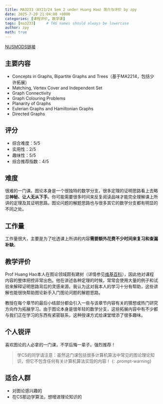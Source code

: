 ```yaml
---
title: MA3233（AY23/24 Sem 2 under Huang Hao）简介与评价 by zpy
date: 2025-7-20 21:04:00 +0800
categories: [课程评价, 数学课]
tags: [ma3233]     # TAG names should always be lowercase
author: zpy
math: true
---
```

[NUSMODS链接](https://nusmods.com/courses/MA3233/combinatorics-and-graphs-ii)

## 主要内容

- Concepts in Graphs, Bipartite Graphs and Trees（基于MA2214，包括少许拓展）
- Matching, Vertex Cover and Independent Set
- Graph Connectivity
- Graph Colouring Problems
- Planarity of Graphs
- Eulerian Graphs and Hamiltonian Graphs
- Directed Graphs

## 评分

- 综合难度：5/5
- 实用性：2/5
- 趣味性：5/5
- 综合推荐指数：4/5

## 难度

很难的一门课。图论本身是一个很独特的数学分支，很多定理的证明思路看上去略显**神秘、让人无从下手**。你可能需要很多时间来反复阅读品味才能完全理解课上所讲的定理及其证明思路。图论问题的解题思路也与很多其它的数学分支都有明显的不同之处。

## 工作量

工作量很大，主要是为了吃透课上所讲的内容**需要额外花费不少时间来复习和查漏补缺**。

## 教学评价

Prof Huang Hao本人在图论领域颇有建树（详情参见[维基百科](https://en.wikipedia.org/wiki/Hao_Huang_(mathematician))），因此他对课程内容的整体把控非常出色。他在讲述各种定理的时候，常常会使用大量的例子和试验来解释证明思路背后的灵感来源。我认为这对我本人的学习十分有帮助，这些讲解也能很快帮助图论新手入门图论问题的解题思路。

教授在每个章节的最后小结部分都会引入一些与该章节内容有关的猜想或热门研究方向作为拓展学习。由于图论本身是很年轻的数学分支，这些拓展内容中有不少都与我们正在学习的东西有紧密联系，这种授课方式给课堂增添了很多趣味。

## 个人锐评

喜欢图论的人必拿的一门课，不学后悔一辈子。强烈推荐！

> 学CS的同学请注意：虽然这门课包括很多计算机算法中常见的图论理论知识，但它不包含任何有关计算机算法实现的内容！
{: .prompt-warning}

## 适合人群

- 对图论感兴趣的
- 在CS那边学算法，想增进理论知识的
